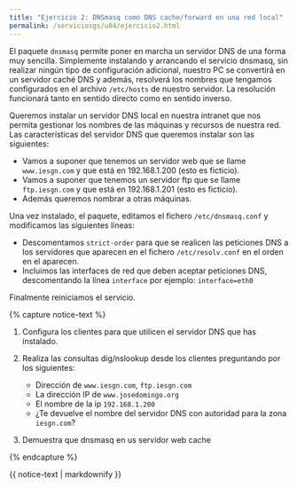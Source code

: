 ```yaml
---
title: "Ejercicio 2: DNSmasq como DNS cache/forward en una red local"
permalink: /serviciosgs/u04/ejercicio2.html
---
```


El paquete ``dnsmasq`` permite poner en marcha un servidor DNS de una forma muy sencilla. Simplemente instalando y arrancando el servicio dnsmasq, sin realizar ningún tipo de configuración adicional, nuestro PC se convertirá en un servidor caché DNS y además, resolverá los nombres que tengamos configurados en el archivo `/etc/hosts` de nuestro servidor. La resolución funcionará tanto en sentido directo como en sentido inverso.

Queremos instalar un servidor DNS local en nuestra intranet que nos permita gestionar los nombres de las máquinas y recursos de nuestra red. Las características del servidor DNS que queremos instalar son las siguientes:

* Vamos a suponer que tenemos un servidor web que se llame ``www.iesgn.com`` y que está en 192.168.1.200 (esto es ficticio).
* Vamos a suponer que tenemos un servidor ftp que se llame ``ftp.iesgn.com`` y que está en 192.168.1.201 (esto es ficticio).
* Además queremos nombrar a otras máquinas.

Una vez instalado, el paquete, editamos el fichero ``/etc/dnsmasq.conf`` y modificamos las siguientes líneas:

* Descomentamos ``strict-order`` para que se realicen las peticiones DNS a los servidores que aparecen en el fichero ``/etc/resolv.conf`` en el orden en el aparecen.
* Incluimos las interfaces de red que deben aceptar peticiones DNS, descomentando la línea `interface` por ejemplo: ``interface=eth0``

Finalmente reiniciamos el servicio.

{% capture notice-text %}
1. Configura los clientes para que utilicen el servidor DNS que has instalado.
2. Realiza las consultas dig/nslookup desde los clientes preguntando por los siguientes:	

	* Dirección de  ``www.iesgn.com``, ``ftp.iesgn.com``
	* La dirección IP de ``www.josedomingo.org``	
	* El nombre de la ip `192.168.1.200`
	* ¿Te devuelve el nombre del servidor DNS con autoridad para la zona `iesgn.com`?
3. Demuestra que dnsmasq en us servidor web cache

{% endcapture %}<div class="notice--info">{{ notice-text | markdownify }}</div>